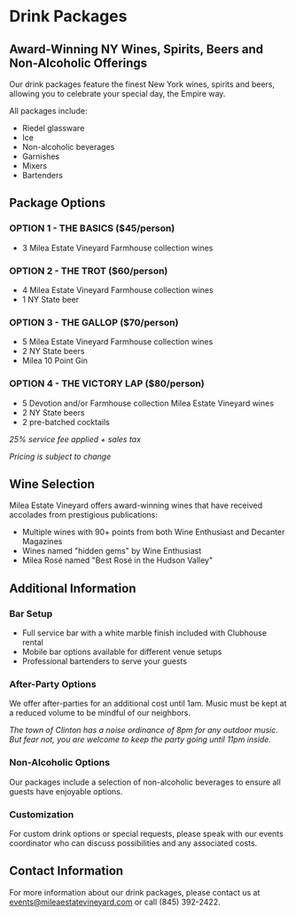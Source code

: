 # Drink Packages

## Award-Winning NY Wines, Spirits, Beers and Non-Alcoholic Offerings

Our drink packages feature the finest New York wines, spirits and beers, allowing you to celebrate your special day, the Empire way.

All packages include:
- Riedel glassware
- Ice
- Non-alcoholic beverages
- Garnishes
- Mixers
- Bartenders

## Package Options

### OPTION 1 - THE BASICS ($45/person)
- 3 Milea Estate Vineyard Farmhouse collection wines

### OPTION 2 - THE TROT ($60/person)
- 4 Milea Estate Vineyard Farmhouse collection wines
- 1 NY State beer

### OPTION 3 - THE GALLOP ($70/person)
- 5 Milea Estate Vineyard Farmhouse collection wines
- 2 NY State beers
- Milea 10 Point Gin

### OPTION 4 - THE VICTORY LAP ($80/person)
- 5 Devotion and/or Farmhouse collection Milea Estate Vineyard wines
- 2 NY State beers
- 2 pre-batched cocktails

*25% service fee applied + sales tax*

*Pricing is subject to change*

## Wine Selection

Milea Estate Vineyard offers award-winning wines that have received accolades from prestigious publications:
- Multiple wines with 90+ points from both Wine Enthusiast and Decanter Magazines
- Wines named "hidden gems" by Wine Enthusiast
- Milea Rosé named "Best Rosé in the Hudson Valley"

## Additional Information

### Bar Setup
- Full service bar with a white marble finish included with Clubhouse rental
- Mobile bar options available for different venue setups
- Professional bartenders to serve your guests

### After-Party Options
We offer after-parties for an additional cost until 1am. Music must be kept at a reduced volume to be mindful of our neighbors.

*The town of Clinton has a noise ordinance of 8pm for any outdoor music. But fear not, you are welcome to keep the party going until 11pm inside.*

### Non-Alcoholic Options
Our packages include a selection of non-alcoholic beverages to ensure all guests have enjoyable options.

### Customization
For custom drink options or special requests, please speak with our events coordinator who can discuss possibilities and any associated costs.

## Contact Information

For more information about our drink packages, please contact us at events@mileaestatevineyard.com or call (845) 392-2422.
